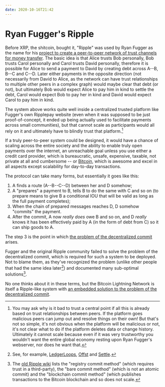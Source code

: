 ```yaml
---
date: 2020-10-16T21:42
---
```


# Ryan Fugger's Ripple

Before XRP, the shitcoin, bought it, "Ripple" was used by Ryan Fugger as the name for his [project to create a peer-to-peer network of trust channels for money transfer](http://ripple.ryanfugger.com/). The basic idea is that Alice trusts Bob personally, Bob trusts Carol personally and Carol trusts David personally, therefore it is possible for Alice to send a payment to David by creating debt across A--B, B--C and C--D. Later either payments in the opposite direction (not necessarily from David to Alice, as the network can have trust relationships to multiple other peers in a complex graph) would maybe clear that debt (or not), but ultimately Bob would expect Alice to pay him in kind to settle the debt, Carol would expect Bob to pay her in kind and David would expect Carol to pay him in kind.

The system above works quite well inside a centralized trusted platform like Fugger's own Ripplepay website (even when it was supposed to be just proof-of-concept, it ended up being actually used to facilitate payments across small communities), but that cannot scale as participants would all rely on it and ultimately have to blindly trust that platform.[^trust-ripplepay]

If a truly peer-to-peer system could be designed, it would have a chance of scaling across the entire society and the ability to enable truly open payments over the internet, an unreachable goal unless you use either a credit card provider, which is bureaucratic, unsafe, expensive, taxable, not private at all and cumbersome -- or [Bitcoin](bitcoin), which is awesome and excel in all aspects except scalability for day-to-day transactions.

The protocol can take many forms, but essentially it goes like this:
  1. A finds a route (A--B--C--D) between her and D somehow;
  2. A "prepares" a payment to B, tells B to do the same with C and so on (to prepare means to give B a conditional IOU that will be valid as long as the full payment completes);
  3. When the chain of prepared messages reaches D, D somehow "commits" the payment.
  4. After the commit, A now _really does_ owe B and so on, and D _really_ knows it has been effectively paid by A (in the form of debt from C) so it can ship goods to A.

The step 3 is the point in which [the problem of the decentralized commit](3cb7c325) arises.

Fugger and the original Ripple community failed to solve the problem of the decentralized commit, which is required for such a system to be deployed. Not to blame them, as they've recognized the problem (unlike other people that had the same idea later[^clueless-people]) and documented many sub-optimal solutions[^decentralized-commit].

No one thinks about it in these terms, but the Bitcoin Lightning Network is itself a Ripple-like system with [an embedded solution to the problem of the decentralized commit](dfd6b115).

[^trust-ripplepay]: You may ask why is it bad to trust a central point if all this is already based on trust relationships between peers. If the platform goes malicious peers can jump out and resolve things on their own! But that's not so simple, it's not obvious when the platform will be malicious or not, it's not clear what to do if the platform deletes data or change history. Ultimately it cannot scale because even if it was very trustworthy you wouldn't want the entire global economy resting upon Ryan Fugger's webserver, nor does he want that.
[^clueless-people]: See, for example, [LedgerLoops](http://ledgerloops.com/), [Offst](https://www.offsetcredit.org/) and [Settle](http://web.archive.org/web/20180103202635/https://settle.network/).
[^decentralized-commit]: The [old Ripple wiki](http://ripple.ryanfugger.com/Protocol/Index.html) lists the "registry commit method" (which requires trust in a third-party), the "bare commit method" (which is not an atomic commit) and the "blockchain commit method" (which publishes transactions to the Bitcoin blockchain and so does not scale.
